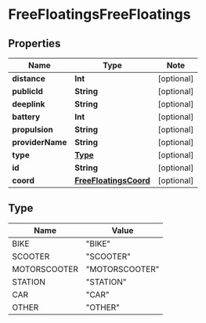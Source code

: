 # FreeFloatingsFreeFloatings

## Properties

Name | Type | Note
---- | ---- | ----
**distance** | **Int** | [optional] 
**publicId** | **String** | [optional] 
**deeplink** | **String** | [optional] 
**battery** | **Int** | [optional] 
**propulsion** | **String** | [optional] 
**providerName** | **String** | [optional] 
**type** | [**Type**](#Type) | [optional] 
**id** | **String** | [optional] 
**coord** | [**FreeFloatingsCoord**](FreeFloatingsCoord.md) | [optional] 

## Type

Name | Value
---- | -----
BIKE | "BIKE"
SCOOTER | "SCOOTER"
MOTORSCOOTER | "MOTORSCOOTER"
STATION | "STATION"
CAR | "CAR"
OTHER | "OTHER"

